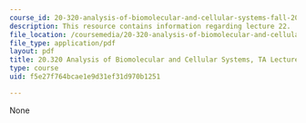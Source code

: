 ```yaml
---
course_id: 20-320-analysis-of-biomolecular-and-cellular-systems-fall-2012
description: This resource contains information regarding lecture 22.
file_location: /coursemedia/20-320-analysis-of-biomolecular-and-cellular-systems-fall-2012/f5e27f764bcae1e9d31ef31d970b1251_MIT20_320F12_Lecture22.pdf
file_type: application/pdf
layout: pdf
title: 20.320 Analysis of Biomolecular and Cellular Systems, TA Lecture Note 22
type: course
uid: f5e27f764bcae1e9d31ef31d970b1251

---
```

None
